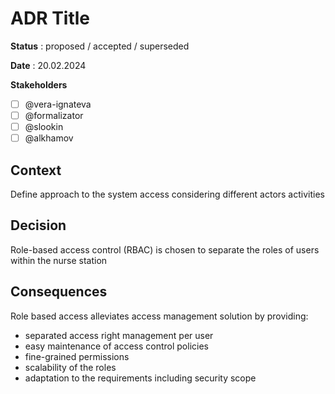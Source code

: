 # ADR Title

**Status** : proposed / accepted / superseded

**Date** : 20.02.2024

**Stakeholders**

- [ ] @vera-ignateva
- [ ] @formalizator
- [ ] @slookin
- [ ] @alkhamov

## Context
Define approach to the system access considering different actors activities

## Decision
Role-based access control (RBAC) is chosen to separate the roles of users within the nurse station

## Consequences
Role based access alleviates access management solution by providing: 
- separated access right management per user
- easy maintenance of access control policies
- fine-grained permissions
- scalability of the roles
- adaptation to the requirements including security scope
